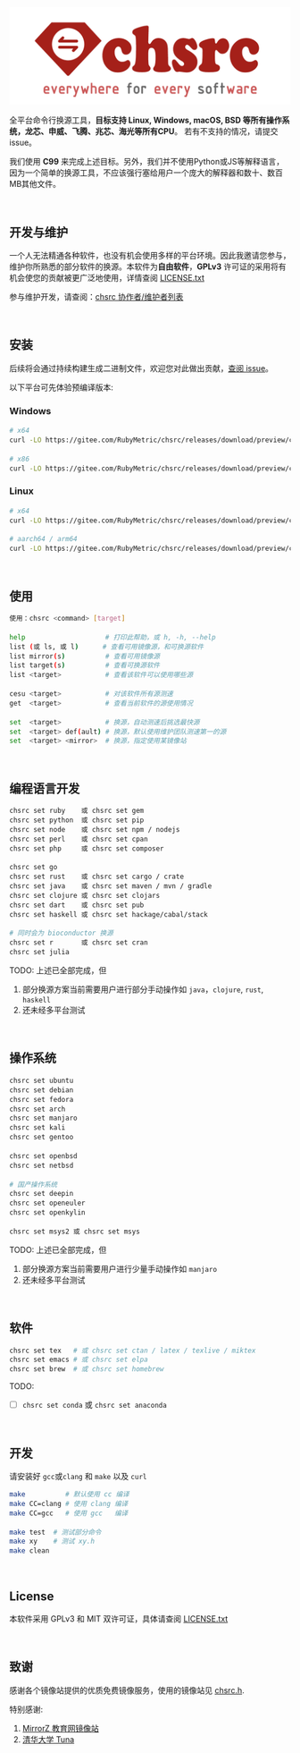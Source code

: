 <div align="center">
  <img alt="chsrc logo" src="chsrc.png"/>
</div>

全平台命令行换源工具，**目标支持 Linux, Windows, macOS, BSD 等所有操作系统，龙芯、申威、飞腾、兆芯、海光等所有CPU**。 若有不支持的情况，请提交issue。

我们使用 **C99** 来完成上述目标。另外，我们并不使用Python或JS等解释语言，因为一个简单的换源工具，不应该强行塞给用户一个庞大的解释器和数十、数百MB其他文件。

<br>

## 开发与维护

一个人无法精通各种软件，也没有机会使用多样的平台环境。因此我邀请您参与，维护你所熟悉的部分软件的换源。本软件为**自由软件**，**GPLv3** 许可证的采用将有机会使您的贡献被更广泛地使用，详情查阅 [LICENSE.txt](./LICENSE.txt)

参与维护开发，请查阅：[chsrc 协作者/维护者列表](https://gitee.com/RubyMetric/chsrc/issues/I7YI8E)

<br>

## 安装

后续将会通过持续构建生成二进制文件，欢迎您对此做出贡献，[查阅 issue](https://gitee.com/RubyMetric/chsrc/issues/I7ZBDR)。

以下平台可先体验预编译版本:

### Windows

```bash
# x64
curl -LO https://gitee.com/RubyMetric/chsrc/releases/download/preview/chsrc-x64-windows.exe

# x86
curl -LO https://gitee.com/RubyMetric/chsrc/releases/download/preview/chsrc-x86-windows.exe
```

### Linux

```bash
# x64
curl -LO https://gitee.com/RubyMetric/chsrc/releases/download/preview/chsrc-x64-linux

# aarch64 / arm64
curl -LO https://gitee.com/RubyMetric/chsrc/releases/download/preview/chsrc-aarch64-linux
```

<br>

## 使用

```bash
使用：chsrc <command> [target]

help                    # 打印此帮助，或 h, -h, --help
list (或 ls, 或 l)      # 查看可用镜像源，和可换源软件
list mirror(s)          # 查看可用镜像源
list target(s)          # 查看可换源软件
list <target>           # 查看该软件可以使用哪些源

cesu <target>           # 对该软件所有源测速
get  <target>           # 查看当前软件的源使用情况

set  <target>           # 换源，自动测速后挑选最快源
set  <target> def(ault) # 换源，默认使用维护团队测速第一的源
set  <target> <mirror>  # 换源，指定使用某镜像站
```

<br>

## 编程语言开发

```bash
chsrc set ruby    或 chsrc set gem
chsrc set python  或 chsrc set pip
chsrc set node    或 chsrc set npm / nodejs
chsrc set perl    或 chsrc set cpan
chsrc set php     或 chsrc set composer

chsrc set go
chsrc set rust    或 chsrc set cargo / crate
chsrc set java    或 chsrc set maven / mvn / gradle
chsrc set clojure 或 chsrc set clojars
chsrc set dart    或 chsrc set pub
chsrc set haskell 或 chsrc set hackage/cabal/stack

# 同时会为 bioconductor 换源
chsrc set r       或 chsrc set cran
chsrc set julia
```

TODO: 上述已全部完成，但

1. 部分换源方案当前需要用户进行部分手动操作如 `java`，`clojure`, `rust`, `haskell`
2. 还未经多平台测试

<br>

## 操作系统

```bash
chsrc set ubuntu
chsrc set debian
chsrc set fedora
chsrc set arch
chsrc set manjaro
chsrc set kali
chsrc set gentoo

chsrc set openbsd
chsrc set netbsd

# 国产操作系统
chsrc set deepin
chsrc set openeuler
chsrc set openkylin

chsrc set msys2 或 chsrc set msys
```

TODO: 上述已全部完成，但

1. 部分换源方案当前需要用户进行少量手动操作如 `manjaro`
2. 还未经多平台测试

<br>

## 软件

```bash
chsrc set tex   # 或 chsrc set ctan / latex / texlive / miktex
chsrc set emacs # 或 chsrc set elpa
chsrc set brew  # 或 chsrc set homebrew
```

TODO:
- [ ] `chsrc set conda` 或 `chsrc set anaconda`

<br>

## 开发

请安装好 `gcc`或`clang` 和 `make` 以及 `curl`

```bash
make          # 默认使用 cc 编译
make CC=clang # 使用 clang 编译
make CC=gcc   # 使用 gcc   编译

make test  # 测试部分命令
make xy    # 测试 xy.h
make clean
```

<br>

## License

本软件采用 GPLv3 和 MIT 双许可证，具体请查阅 [LICENSE.txt](./LICENSE.txt)

<br>

## 致谢

感谢各个镜像站提供的优质免费镜像服务，使用的镜像站见 [chsrc.h](./chsrc.h).

特别感谢:
1. [MirrorZ 教育网镜像站](https://help.mirrors.cernet.edu.cn/)
2. [清华大学 Tuna](https://mirrors.tuna.tsinghua.edu.cn/)
